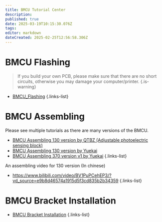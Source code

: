 ```yaml
---
title: BMCU Tutorial Center
description: 
published: true
date: 2025-03-19T10:15:30.076Z
tags: 
editor: markdown
dateCreated: 2025-02-25T12:56:58.306Z
---
```


# BMCU Flashing
> If you build your own PCB, please make sure that there are no short circuits, otherwise you may damage your computer/printer.
{.is-warning}

- [BMCU_Flashing](/BMCU/BMCU_Tutorial/BMCU_Flashing)
{.links-list}

# BMCU Assembling

Please see multiple tutorials as there are many versions of the BMCU.

- [BMCU Assembling 130 version by QTBZ (Adjustable photoelectric sensing block)](/BMCU/BMCU_Tutorial_Center/Assembling)
- [BMCU Assembling 130 version by Yuekai](/BMCU/BMCU_Tutorial/BMCU_Assembling_130_Yuekai.md)
- [BMCU Assembling 370 version v1 by Yuekai](/BMCU/BMCU_Tutorial/BMCU_Assembling_370_v1_Yuekai.md)
{.links-list}




An assembling video for 130 version (In chinese)
- https://www.bilibili.com/video/BV1PuPCehEP3/?vd_source=e9b8d46574a1915d5f3cd835b2b34359
{.links-list}
  
# BMCU Bracket Installation
- [BMCU Bracket Installation](/BMCU/BMCU_Tutorial/BMCU_Mounting)
{.links-list}